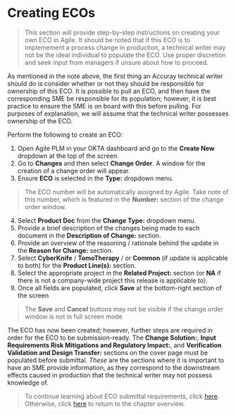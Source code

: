 # Creating ECOs

> This section will provide step-by-step instructions on creating your own ECO in Agile. It should be noted that if this ECO is to implemement a process change in production, a technical writer may not be the ideal individual to populate the ECO. Use proper discretion and seek input from managers if unsure about how to proceed.

As mentioned in the note above, the first thing an Accuray technical writer should do is consider whether or not they should be responsible for ownership of this ECO. It is possible to pull an ECO, and then have the corresponding SME be responsible for its population; however, it is best practice to ensure the SME is on board with this before pulling. For purposes of explanation, we will assume that the technical writer possesses ownership of the ECO. 

Perform the following to create an ECO:

1. Open Agile PLM in your OKTA dashboard and go to the **Create New** dropdown at the top of the screen.
2. Go to **Changes** and then select **Change Order**. A window for the creation of a change order will appear.
3. Ensure **ECO** is selected in the **Type:** dropdown menu.

> The ECO number will be automatically assigned by Agile. Take note of this number, which is featured in the **Number:** section of the change order window.

4. Select **Product Doc** from the **Change Type:** dropdown menu.
5. Provide a brief description of the changes being made to each document in the **Description of Change:** section.
6. Provide an overview of the reasoning / rationale behind the update in the **Reason for Change:** section.
7. Select **CyberKnife** / **TomoTherapy** / or **Common** (if update is applicable to both) for the **Product Line(s):** section.
8. Select the appropriate project in the **Related Project:** section (or **NA** if there is not a company-wide project this release is applicable to).
9. Once all fields are populated, click **Save** at the bottom-right section of the screen

> The **Save** and **Cancel** buttons may not be visible if the change order window is not in full screen mode

The ECO has now been created; however, further steps are required in order for the ECO to be submission-ready. The **Change Solution:**, **Input Requirements Risk Mitigations and Regulatory Impact:**, and **Verification Validation and Design Transfer:** sections on the cover page must be populated before submittal. *These* are the sections where it is important to have an SME provide information, as they correspond to the downstream effects caused in production that the technical writer may not possess knowledge of.

> To continue learning about ECO submittal requirements, click [here](https://github.com/taddieken95/Accuray_Tech_Comm_Guide/blob/master/Chapter%205:%20ECOs/Section%203:%20ECO%20Submittal%20Process.md). Otherwise, click [here](https://github.com/taddieken95/Accuray_Tech_Comm_Guide/blob/master/Chapter%205:%20ECOs/READme.md) to return to the chapter overview.
